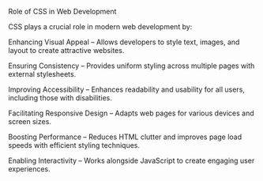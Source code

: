  Role of CSS in Web Development

CSS plays a crucial role in modern web development by:

Enhancing Visual Appeal – Allows developers to style text, images, and layout to create attractive websites.

Ensuring Consistency – Provides uniform styling across multiple pages with external stylesheets.

Improving Accessibility – Enhances readability and usability for all users, including those with disabilities.

Facilitating Responsive Design – Adapts web pages for various devices and screen sizes.

Boosting Performance – Reduces HTML clutter and improves page load speeds with efficient styling techniques.

Enabling Interactivity – Works alongside JavaScript to create engaging user experiences.